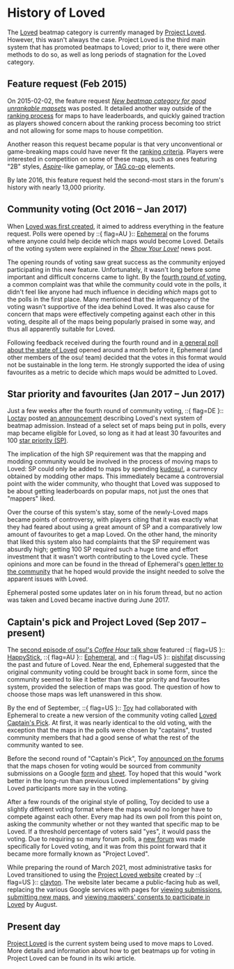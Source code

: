 <!-- TODO: Need references for some of the stated opinions throughout this article. Lots of mentioning "a common complaint was [...]", etc., without citing anything. -->

# History of Loved

The [Loved](/wiki/Beatmap/Category#loved) beatmap category is currently managed by [Project Loved](/wiki/Community/Project_Loved). However, this wasn't always the case. Project Loved is the third main system that has promoted beatmaps to Loved; prior to it, there were other methods to do so, as well as long periods of stagnation for the Loved category.

## Feature request (Feb 2015)

On 2015-02-02, the feature request *[New beatmap category for good unrankable mapsets](https://osu.ppy.sh/community/forums/topics/293841)* was posted. It detailed another way outside of the [ranking process](/wiki/Beatmap_ranking_procedure) for maps to have leaderboards, and quickly gained traction as players showed concern about the ranking process becoming too strict and not allowing for some maps to house competition.

Another reason this request became popular is that very unconventional or game-breaking maps could have never fit the [ranking criteria](/wiki/Ranking_Criteria). Players were interested in competition on some of these maps, such as ones featuring "2B" styles,<!-- TODO: would be nice if I could link to somewhere that explains this, like a glossary of mapping styles or something --> *[Aspire](/wiki/Contests/Aspire)*-like gameplay, or [TAG co-op](/wiki/Beatmap/TAG) elements.

By late 2016, this feature request held the second-most stars in the forum's history with nearly 13,000 priority.

## Community voting (Oct 2016 – Jan 2017)

When [Loved was first created](https://osu.ppy.sh/home/news/2016-10-17-here-comes-the-love), it aimed to address everything in the feature request. Polls were opened by ::{ flag=AU }:: [Ephemeral](https://osu.ppy.sh/users/102335) on the forums where anyone could help decide which maps would become Loved. Details of the voting system were explained in the *[Show Your Love!](https://osu.ppy.sh/home/news/2016-10-21-show-your-love)* news post.

The opening rounds of voting saw great success as the community enjoyed participating in this new feature. Unfortunately, it wasn't long before some important and difficult concerns came to light. By the [fourth round of voting](https://osu.ppy.sh/community/forums/topics/541452), a common complaint was that while the community could vote in the polls, it didn't feel like anyone had much influence in deciding *which* maps got to the polls in the first place. Many mentioned that the infrequency of the voting wasn't supportive of the idea behind Loved. It was also cause for concern that maps were effectively competing against each other in this voting, despite all of the maps being popularly praised in some way, and thus all apparently suitable for Loved.

Following feedback received during the fourth round and in [a general poll about the state of Loved](https://osu.ppy.sh/community/forums/topics/529407) opened around a month before it, Ephemeral (and other members of the osu! team) decided that the votes in this format would not be sustainable in the long term. He strongly supported the idea of using favourites as a metric to decide which maps would be admitted to Loved.

## Star priority and favourites (Jan 2017 – Jun 2017)

Just a few weeks after the fourth round of community voting, ::{ flag=DE }:: [Loctav](https://osu.ppy.sh/users/71366) posted [an announcement](https://osu.ppy.sh/community/forums/topics/549835) describing Loved's next system of beatmap admission. Instead of a select set of maps being put in polls, every map became eligible for Loved, so long as it had at least 30 favourites and 100 [star priority (SP)](/wiki/Modding/Star_priority).

The implication of the high SP requirement was that the mapping and modding community would be involved in the process of moving maps to Loved: SP could only be added to maps by spending [kudosu!](/wiki/Modding/Kudosu), a currency obtained by modding other maps. This immediately became a controversial point with the wider community, who thought that Loved was supposed to be about getting leaderboards on popular maps, not just the ones that "mappers" liked.

Over the course of this system's stay, some of the newly-Loved maps became points of controversy, with players citing that it was exactly what they had feared about using a great amount of SP and a comparatively low amount of favourites to get a map Loved. On the other hand, the minority that liked this system also had complaints that the SP requirement was absurdly high; getting 100 SP required such a huge time and effort investment that it wasn't worth contributing to the Loved cycle. These opinions and more can be found in the thread of Ephemeral's [open letter to the community](https://osu.ppy.sh/community/forums/topics/601062) that he hoped would provide the insight needed to solve the apparent issues with Loved.

Ephemeral posted some updates later on in his forum thread, but no action was taken and Loved became inactive during June 2017.

## Captain's pick and Project Loved (Sep 2017 – present)

The [second episode of osu!'s *Coffee Hour* talk show](https://www.youtube.com/watch?v=JYLITcBYkC4) featured ::{ flag=US }:: [HappyStick](https://osu.ppy.sh/users/256802), ::{ flag=AU }:: [Ephemeral](https://osu.ppy.sh/users/102335), and ::{ flag=US }:: [pishifat](https://osu.ppy.sh/users/3178418) discussing the past and future of Loved. Near the end, Ephemeral suggested that the original community voting could be brought back in some form, since the community seemed to like it better than the star priority and favourites system, provided the selection of maps was good. The question of how to choose those maps was left unanswered in this show.

By the end of September, ::{ flag=US }:: [Toy](https://osu.ppy.sh/users/2757689) had collaborated with Ephemeral to create a new version of the community voting called [Loved Captain's Pick](https://osu.ppy.sh/home/news/2017-09-25-introducing-the-loved-captains-pick). At first, it was nearly identical to the old voting, with the exception that the maps in the polls were chosen by "captains", trusted community members that had a good sense of what the rest of the community wanted to see.

Before the second round of "Captain's Pick", Toy [announced on the forums](https://osu.ppy.sh/community/forums/topics/662761) that the maps chosen for voting would be sourced from community submissions on a Google [form](https://docs.google.com/forms/d/e/1FAIpQLSdbgHOVqMF8wQQKSdddW1JhC10ff6C7fb4JbEW7PBQTn9gAqg/viewform) and [sheet](https://docs.google.com/spreadsheets/d/1HgHwtO3kIzT8R4ocEJMZTosADrGJRJOFL-TZI97tZS4/edit). Toy hoped that this would "work better in the long-run than previous Loved implementations" by giving Loved participants more say in the voting.

<!-- TODO: Should mention that this all used to happen on the Community Voice forum, and per-map polls before the Loved forum were done via strawpoll -->

After a few rounds of the original style of polling, Toy decided to use a slightly different voting format where the maps would no longer have to compete against each other. Every map had its own poll from this point on, asking the community whether or not they wanted that specific map to be Loved. If a threshold percentage of voters said "yes", it would pass the voting. Due to requiring so many forum polls, a [new forum](https://osu.ppy.sh/community/forums/120) was made specifically for Loved voting, and it was from this point forward that it became more formally known as "Project Loved".

<!-- TODO: Documentation of ~2018 and on. Should mention leadership structure, enforcement of subset of RC, moderator involvement, voting threshold changes, game-mode-specific developments in selecting maps and new captains, notable controversy regarding picks (std: very popular but low "quality" maps, taiko: contest winners, mania: extensive "brigades", etc), notable management systems before website, that half-year break and then transitioning to monthly schedule, ... -->

While preparing the round of March 2021, most administrative tasks for Loved transitioned to using the [Project Loved website](https://loved.sh) created by ::{ flag=US }:: [clayton](https://osu.ppy.sh/users/3666350). The website later became a public-facing hub as well, replacing the various Google services with pages for [viewing submissions](https://loved.sh/submissions), [submitting new maps](https://loved.sh/submit), and [viewing mappers' consents to participate in Loved](https://loved.sh/mappers) by August.

## Present day

[Project Loved](/wiki/Community/Project_Loved) is the current system being used to move maps to Loved. More details and information about how to get beatmaps up for voting in Project Loved can be found in its wiki article.
